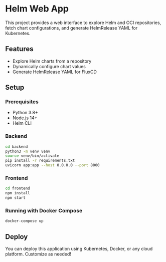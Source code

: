 # Helm Web App

This project provides a web interface to explore Helm and OCI repositories, fetch chart configurations, and generate HelmRelease YAML for Kubernetes.

## Features

- Explore Helm charts from a repository
- Dynamically configure chart values
- Generate HelmRelease YAML for FluxCD

## Setup

### Prerequisites

- Python 3.8+
- Node.js 14+
- Helm CLI

### Backend

```bash
cd backend
python3 -m venv venv
source venv/bin/activate
pip install -r requirements.txt
uvicorn app:app --host 0.0.0.0 --port 8000
```

### Frontend

```bash
cd frontend
npm install
npm start
```

### Running with Docker Compose

```bash
docker-compose up
```

## Deploy

You can deploy this application using Kubernetes, Docker, or any cloud platform. Customize as needed!
